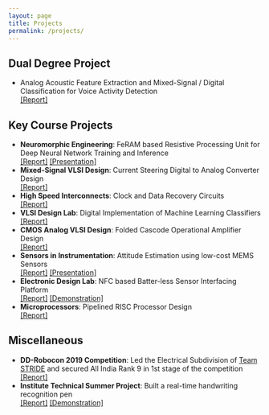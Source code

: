 ```yaml
---
layout: page
title: Projects
permalink: /projects/
---
```



<!-- ## Research Projects
- **Master's Thesis Stage 1**: Analog Acoustic Feature Extraction for Always-On Voice Activity Detection\
[[Report]]({{site.url}}/assets/pdfs/Mihir_DDP_Phase1_Report.pdf) [[Presentation]]({{site.url}}/assets/pdfs/Mihir_DDP_Phase1_PPT.pdf) [[Demonstration]](https://www.youtube.com/watch?v=OAUYkW3h3Hs) 
- **R&D Project**: Current Copier based Mixed-Signal Multiplier\
[[Presentation]]({{site.url}}/assets/pdfs/EE691_RnD_Project_PPT.pdf)
- **Research Seminar**: Analog and Mixed-Signal Circuits for Machine Learning Applications\
[[Report]]({{site.url}}/assets/pdfs/Supervised_Research_Exposition.pdf) [[Presentation]]({{site.url}}/assets/pdfs/SRE_Presentation.pdf) -->

## Dual Degree Project
- Analog Acoustic Feature Extraction and Mixed-Signal / Digital Classification for Voice Activity Detection\
[[Report]]({{site.url}}/assets/pdfs/Mihir_DDP_Final_Report.pdf)

## Key Course Projects
- **Neuromorphic Engineering**: FeRAM based Resistive Processing Unit for Deep Neural Network Training and Inference\
[[Report]]({{site.url}}/assets/pdfs/EE746_Project_Stage_2.pdf) [[Presentation]]({{site.url}}/assets/pdfs/EE746_PPT.pdf)
- **Mixed-Signal VLSI Design**: Current Steering Digital to Analog Converter Design\
[[Report]]({{site.url}}/assets/pdfs/17d070004_Mihir_Anamika_Project_Full.pdf)
- **High Speed Interconnects**: Clock and Data Recovery Circuits\
[[Report]]({{site.url}}/assets/pdfs/EE800_Assignment_2.pdf)
- **VLSI Design Lab**: Digital Implementation of Machine Learning Classifiers\
[[Report]]({{site.url}}/assets/pdfs/EE705_Project.pdf)
- **CMOS Analog VLSI Design**: Folded Cascode Operational Amplifier Design\
[[Report]]({{site.url}}/assets/pdfs/EE618_Project.pdf)
- **Sensors in Instrumentation**: Attitude Estimation using low-cost MEMS Sensors\
[[Report]]({{site.url}}/assets/pdfs/EE617_Project_Report.pdf) [[Presentation]]({{site.url}}/assets/pdfs/EE617_Project_PPT.pdf)
- **Electronic Design Lab**: NFC based Batter-less Sensor Interfacing Platform\
[[Report]]({{site.url}}/assets/pdfs/EDL_Documentation.pdf) [[Demonstration]](https://www.youtube.com/watch?v=obhjoxdkVmA) 
- **Microprocessors**: Pipelined RISC Processor Design\
[[Report]]({{site.url}}/assets/pdfs/EE309_Project_Report.pdf)

## Miscellaneous 
- **DD-Robocon 2019 Competition**: Led the Electrical Subdivision of [Team STRIDE](https://stride.github.io/) and secured All India Rank 9 in 1st stage of the competition\
[[Report]]({{site.url}}/assets/pdfs/Robocon_IITB.pdf)
- **Institute Technical Summer Project**: Built a real-time handwriting recognition pen\
[[Report]]({{site.url}}/assets/pdfs/itsp_docs.pdf) [[Demonstration]](https://www.youtube.com/watch?v=8_qhTHlahuc)
<!-- I'll add details of other projects very soon! -->
